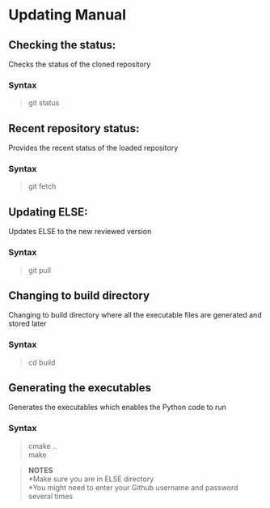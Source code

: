 # Updating Manual

## Checking the status:
Checks the status of the cloned repository
### Syntax
>git status

## Recent repository status:
Provides the recent status of the loaded repository
### Syntax
>git fetch

## Updating ELSE:
Updates ELSE to the new reviewed version
### Syntax
>git pull

## Changing to build directory
Changing to build directory where all the executable files are generated and stored later
### Syntax  
>cd build

## Generating the executables
Generates the executables which enables the Python code to run
### Syntax
>cmake ..  
>make

>**NOTES**  
>*Make sure you are in ELSE directory  
>*You might need to enter your Github username and password several times
